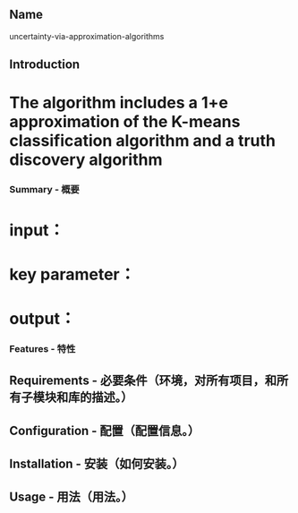 
## Name
uncertainty-via-approximation-algorithms

## Introduction
# The algorithm includes a 1+e approximation of the K-means classification algorithm and a truth discovery algorithm

### Summary - 概要
# input：
# key parameter：
# output：

### Features - 特性

## Requirements - 必要条件（环境，对所有项目，和所有子模块和库的描述。）

## Configuration - 配置（配置信息。）

## Installation - 安装（如何安装。）

## Usage - 用法（用法。）
